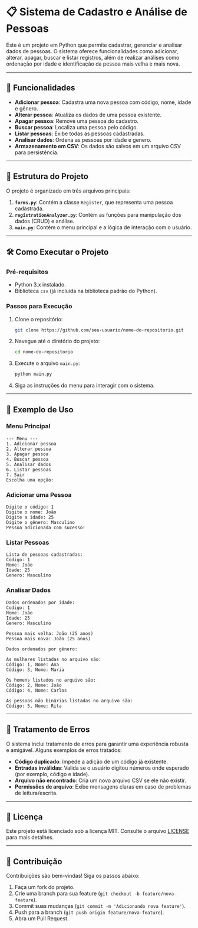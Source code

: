 # 📋 Sistema de Cadastro e Análise de Pessoas

Este é um projeto em Python que permite cadastrar, gerenciar e analisar dados de pessoas. O sistema oferece funcionalidades como adicionar, alterar, apagar, buscar e listar registros, além de realizar análises como ordenação por idade e identificação da pessoa mais velha e mais nova.

---

## 🚀 Funcionalidades

- **Adicionar pessoa**: Cadastra uma nova pessoa com código, nome, idade e gênero.
- **Alterar pessoa**: Atualiza os dados de uma pessoa existente.
- **Apagar pessoa**: Remove uma pessoa do cadastro.
- **Buscar pessoa**: Localiza uma pessoa pelo código.
- **Listar pessoas**: Exibe todas as pessoas cadastradas.
- **Analisar dados**: Ordena as pessoas por idade e genero.
- **Armazenamento em CSV**: Os dados são salvos em um arquivo CSV para persistência.

---

## 📂 Estrutura do Projeto

O projeto é organizado em três arquivos principais:

1. **`forms.py`**: Contém a classe `Register`, que representa uma pessoa cadastrada.
2. **`registrationAnalyzer.py`**: Contém as funções para manipulação dos dados (CRUD) e análise.
3. **`main.py`**: Contém o menu principal e a lógica de interação com o usuário.

---

## 🛠️ Como Executar o Projeto

### Pré-requisitos

- Python 3.x instalado.
- Biblioteca `csv` (já incluída na biblioteca padrão do Python).

### Passos para Execução

1. Clone o repositório:
   ```bash
   git clone https://github.com/seu-usuario/nome-do-repositorio.git
   ```

2. Navegue até o diretório do projeto:
   ```bash
   cd nome-do-repositorio
   ```

3. Execute o arquivo `main.py`:
   ```bash
   python main.py
   ```

4. Siga as instruções do menu para interagir com o sistema.

---

## 🧩 Exemplo de Uso

### Menu Principal

```
--- Menu ---
1. Adicionar pessoa
2. Alterar pessoa
3. Apagar pessoa
4. Buscar pessoa
5. Analisar dados
6. Listar pessoas
7. Sair
Escolha uma opção:
```

### Adicionar uma Pessoa

```
Digite o código: 1
Digite o nome: João
Digite a idade: 25
Digite o gênero: Masculino
Pessoa adicionada com sucesso!
```

### Listar Pessoas

```
Lista de pessoas cadastradas:
Codigo: 1
Nome: João
Idade: 25
Genero: Masculino
```

### Analisar Dados

```
Dados ordenados por idade:
Codigo: 1
Nome: João
Idade: 25
Genero: Masculino

Pessoa mais velha: João (25 anos)
Pessoa mais nova: João (25 anos)

Dados ordenados por gênero:

As mulheres listadas no arquivo são:
Código: 1, Nome: Ana
Código: 3, Nome: Maria

Os homens listados no arquivo são:
Código: 2, Nome: João
Código: 4, Nome: Carlos

As pessoas não binárias listadas no arquivo são:
Código: 5, Nome: Rita
```

---

## 🛑 Tratamento de Erros

O sistema inclui tratamento de erros para garantir uma experiência robusta e amigável. Alguns exemplos de erros tratados:

- **Código duplicado**: Impede a adição de um código já existente.
- **Entradas inválidas**: Valida se o usuário digitou números onde esperado (por exemplo, código e idade).
- **Arquivo não encontrado**: Cria um novo arquivo CSV se ele não existir.
- **Permissões de arquivo**: Exibe mensagens claras em caso de problemas de leitura/escrita.

---

## 📝 Licença

Este projeto está licenciado sob a licença MIT. Consulte o arquivo [LICENSE](LICENSE) para mais detalhes.

---

## 🤝 Contribuição

Contribuições são bem-vindas! Siga os passos abaixo:

1. Faça um fork do projeto.
2. Crie uma branch para sua feature (`git checkout -b feature/nova-feature`).
3. Commit suas mudanças (`git commit -m 'Adicionando nova feature'`).
4. Push para a branch (`git push origin feature/nova-feature`).
5. Abra um Pull Request.
